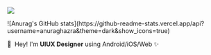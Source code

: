 <p>
  <a href="https://codingshit.tistory.com/" target="_blank"><img src="https://img.shields.io/badge/Blog-6D46DB?style=flat-square&logo=GitHub%20Sponsors&logoColor=white"/></a>
</p>

<p>
  ![Anurag's GitHub stats](https://github-readme-stats.vercel.app/api?username=anuraghazra&theme=dark&show_icons=true)
</p>

<p>
  👋&nbsp; Hey! I'm <b>UIUX Designer</b> using Android/iOS/Web ✨<br/> <br/><br/>
</p>

